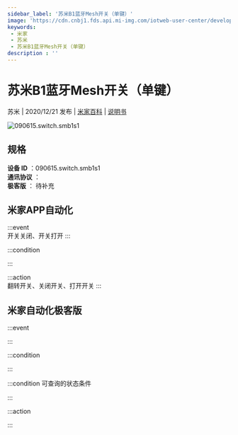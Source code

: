 ```yaml
---
sidebar_label: '苏米B1蓝牙Mesh开关（单键）'
image: 'https://cdn.cnbj1.fds.api.mi-img.com/iotweb-user-center/developer_1679071858247zHJfNHtb.png?GalaxyAccessKeyId=AKVGLQWBOVIRQ3XLEW&Expires=9223372036854775807&Signature=N7xjlyhqbRJbiAwQMlq0m0X18oI='
keywords: 
 - 米家
 - 苏米
 - 苏米B1蓝牙Mesh开关（单键）
description : ''
---
```

# 苏米B1蓝牙Mesh开关（单键）

苏米 | 2020/12/21 发布 | [米家百科](https://home.mi.com/webapp/content/baike/product/index.html?model=090615.switch.smb1s1) | [说明书](https://home.mi.com/views/introduction.html?model=090615.switch.smb1s1&region=cn)

![090615.switch.smb1s1](https://cdn.cnbj1.fds.api.mi-img.com/iotweb-user-center/developer_1679071858247zHJfNHtb.png?GalaxyAccessKeyId=AKVGLQWBOVIRQ3XLEW&Expires=9223372036854775807&Signature=N7xjlyhqbRJbiAwQMlq0m0X18oI=)

## 规格  
> 
**设备 ID** ：090615.switch.smb1s1  
**通讯协议** ：  
**极客版**  ： 待补充 


## 米家APP自动化  

:::event  
开关关闭、开关打开
:::

:::condition  

:::

:::action   
翻转开关、关闭开关、打开开关
:::

## 米家自动化极客版  

:::event  

:::

:::condition  

:::

:::condition 可查询的状态条件  

:::

:::action  

:::

        
